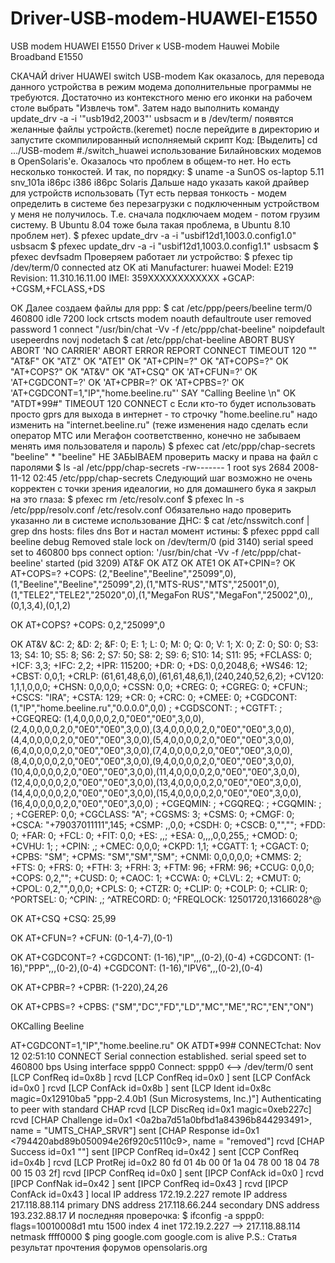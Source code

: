 Driver-USB-modem-HUAWEI-E1550
=============================

USB modem HUAWEI E1550
Driver к USB-modem Hauwei Mobile Broadband E1550


СКАЧАЙ driver HUAWEI switch USB-modem
Как оказалось, для перевода данного устройства в режим модема дополнительные программы не требуются. Достаточно из контекстного меню его иконки на рабочем столе выбрать "Извлечь том". Затем надо выполнить команду
update_drv -a -i '"usb19d2,2003"' usbsacm
и в /dev/term/ появятся желанные файлы устройств.(keremet)
после перейдите в директорию и запустите скомпилированный исполняемый скрипт
Код: [Выделить]
cd .../USB-modem
#./switch_huawei
использование Билайновских модемов в OpenSolaris'e. Оказалось что проблем в общем-то нет. Но есть несколько тонкостей. И так, по порядку:
$ uname -a
SunOS os-laptop 5.11 snv_101a i86pc i386 i86pc Solaris
Дальше надо указать какой драйвер для устройств использовать (Тут есть первая тонкость - модем определить в системе без перезагрузки с подключенным устройством у меня не получилось. Т.е. сначала подключаем модем - потом грузим систему. В Ubuntu 8.04 тоже была такая проблема, в Ubuntu 8.10 проблем нет).
$ pfexec update_drv -a -i "usbif12d1,1003.0.config1.0" usbsacm
$ pfexec update_drv -a -i "usbif12d1,1003.0.config1.1" usbsacm
$ pfexec devfsadm
Проверяем работает ли устройство:
$ pfexec tip /dev/term/0
connected
atz
OK
ati
Manufacturer: huawei
Model: E219
Revision: 11.310.16.11.00
IMEI: 359ХХХХХХХХХХХХ
+GCAP: +CGSM,+FCLASS,+DS

OK
Далее создаем файлы для ррр:
$ cat /etc/ppp/peers/beeline 
term/0
460800
idle 7200
lock
crtscts
modem
noauth
defaultroute
user removed
password 1
connect "/usr/bin/chat -Vv -f /etc/ppp/chat-beeline"
noipdefault
usepeerdns
novj
nodetach
$ cat /etc/ppp/chat-beeline 
ABORT BUSY
ABORT 'NO CARRIER'
ABORT ERROR
REPORT CONNECT
TIMEOUT 120
"" "AT&F"
OK "ATZ"
OK "ATE1"
OK "AT+CPIN=?"
OK "AT+COPS=?"
OK "AT+COPS?"
OK "AT&V"
OK "AT+CSQ"
OK 'AT+CFUN=?'
OK 'AT+CGDCONT=?'
OK 'AT+CPBR=?'
OK 'AT+CPBS=?'
OK 'AT+CGDCONT=1,"IP","home.beeline.ru"'
SAY "Calling Beeline \n"
OK "ATDT*99#"
TIMEOUT 120
CONNECT c
Если кто-то будет использовать просто gprs для выхода в интернет - то строчку "home.beeline.ru" надо изменить на "internet.beeline.ru" (теже изменения надо сделать если оператор МТС или Мегафон соответственно, конечно не забываем менять имя пользователя и пароль)
$ pfexec cat /etc/ppp/chap-secrets
"beeline" * "beeline"
НЕ ЗАБЫВАЕМ проверить маску и права на файл с паролями
$ ls -al /etc/ppp/chap-secrets 
-rw------- 1 root sys 2684 2008-11-12 02:45 /etc/ppp/chap-secrets
Следующий шаг возможно не очень корректен с точки зрения идеалогии, но для домашнего бука я закрыл на это глаза:
$ pfexec rm /etc/resolv.conf 
$ pfexec ln -s /etc/ppp/resolv.conf /etc/resolv.conf
Обязательно надо проверить указанно ли в системе использование ДНС:
$ cat /etc/nsswitch.conf | grep dns
hosts: files dns
Вот и настал момент истины:
$ pfexec pppd call beeline debug
Removed stale lock on /dev/term/0 (pid 3140)
serial speed set to 460800 bps
connect option: '/usr/bin/chat -Vv -f /etc/ppp/chat-beeline' started (pid 3209)
AT&F
OK
ATZ
OK
ATE1
OK
AT+CPIN=?
OK
AT+COPS=?
+COPS: (2,"Beeline","Beeline","25099",0),(1,"Beeline","Beeline","25099",2),(1,"MTS-RUS","MTS","25001",0),(1,"TELE2","TELE2","25020",0),(1,"MegaFon RUS","MegaFon","25002",0),,(0,1,3,4),(0,1,2)

OK
AT+COPS?
+COPS: 0,2,"25099",0

OK
AT&V
&C: 2; &D: 2; &F: 0; E: 1; L: 0; M: 0; Q: 0; V: 1; X: 0; Z: 0; S0: 0;
S3: 13; S4: 10; S5: 8; S6: 2; S7: 50; S8: 2; S9: 6; S10: 14; S11: 95;
+FCLASS: 0; +ICF: 3,3; +IFC: 2,2; +IPR: 115200; +DR: 0; +DS: 0,0,2048,6;
+WS46: 12; +CBST: 0,0,1;
+CRLP: (61,61,48,6,0),(61,61,48,6,1),(240,240,52,6,2);
+CV120: 1,1,1,0,0,0; +CHSN: 0,0,0,0; +CSSN: 0,0; +CREG: 0; +CGREG: 0;
+CFUN:; +CSCS: "IRA"; +CSTA: 129; +CR: 0; +CRC: 0; +CMEE: 0; +CGDCONT: (1,"IP","home.beeline.ru","0.0.0.0",0,0)
; +CGDSCONT: ; +CGTFT: ; +CGEQREQ: (1,4,0,0,0,0,2,0,"0E0","0E0",3,0,0),(2,4,0,0,0,0,2,0,"0E0","0E0",3,0,0),(3,4,0,0,0,0,2,0,"0E0","0E0",3,0,0),(4,4,0,0,0,0,2,0,"0E0","0E0",3,0,0),(5,4,0,0,0,0,2,0,"0E0","0E0",3,0,0),(6,4,0,0,0,0,2,0,"0E0","0E0",3,0,0),(7,4,0,0,0,0,2,0,"0E0","0E0",3,0,0),(8,4,0,0,0,0,2,0,"0E0","0E0",3,0,0),(9,4,0,0,0,0,2,0,"0E0","0E0",3,0,0),(10,4,0,0,0,0,2,0,"0E0","0E0",3,0,0),(11,4,0,0,0,0,2,0,"0E0","0E0",3,0,0),(12,4,0,0,0,0,2,0,"0E0","0E0",3,0,0),(13,4,0,0,0,0,2,0,"0E0","0E0",3,0,0),(14,4,0,0,0,0,2,0,"0E0","0E0",3,0,0),(15,4,0,0,0,0,2,0,"0E0","0E0",3,0,0),(16,4,0,0,0,0,2,0,"0E0","0E0",3,0,0)
; +CGEQMIN: ; +CGQREQ: ; +CGQMIN: ; ; +CGEREP: 0,0; +CGCLASS: "A";
+CGSMS: 3; +CSMS: 0; +CMGF: 0; +CSCA: "+79037011111",145; +CSMP: ,,0,0;
+CSDH: 0; +CSCB: 0,"",""; +FDD: 0; +FAR: 0; +FCL: 0; +FIT: 0,0; +ES: ,,;
+ESA: 0,,,,0,0,255,; +CMOD: 0; +CVHU: 1; ; +CPIN: ,; +CMEC: 0,0,0;
+CKPD: 1,1; +CGATT: 1; +CGACT: 0; +CPBS: "SM"; +CPMS: "SM","SM","SM";
+CNMI: 0,0,0,0,0; +CMMS: 2; +FTS: 0; +FRS: 0; +FTH: 3; +FRH: 3; +FTM: 96;
+FRM: 96; +CCUG: 0,0,0; +COPS: 0,2,""; +CUSD: 0; +CAOC: 1; +CCWA: 0;
+CLVL: 2; +CMUT: 0; +CPOL: 0,2,"",0,0,0; +CPLS: 0; +CTZR: 0; +CLIP: 0;
+COLP: 0; +CLIR: 0; ^PORTSEL: 0; ^CPIN: ,; ^ATRECORD: 0;
^FREQLOCK: 12501720,13166028^@ 

OK
AT+CSQ
+CSQ: 25,99

OK
AT+CFUN=?
+CFUN: (0-1,4-7),(0-1)

OK
AT+CGDCONT=?
+CGDCONT: (1-16),"IP",,,(0-2),(0-4)
+CGDCONT: (1-16),"PPP",,,(0-2),(0-4)
+CGDCONT: (1-16),"IPV6",,,(0-2),(0-4)

OK
AT+CPBR=?
+CPBR: (1-220),24,26

OK
AT+CPBS=?
+CPBS: ("SM","DC","FD","LD","MC","ME","RC","EN","ON")

OKCalling Beeline 

AT+CGDCONT=1,"IP","home.beeline.ru"
OK
ATDT*99#
CONNECTchat: Nov 12 02:51:10 CONNECT
Serial connection established.
serial speed set to 460800 bps
Using interface sppp0
Connect: sppp0 <--> /dev/term/0
sent [LCP ConfReq id=0x8b ]
rcvd [LCP ConfReq id=0x0 ]
sent [LCP ConfAck id=0x0 ]
rcvd [LCP ConfAck id=0x8b ]
sent [LCP Ident id=0x8c magic=0x12910ba5 "ppp-2.4.0b1 (Sun Microsystems, Inc.)"]
Authenticating to peer with standard CHAP
rcvd [LCP DiscReq id=0x1 magic=0xeb227c]
rcvd [CHAP Challenge id=0x1 <0a2ba7d51a0bfbd1a84396b844293491>, name = "UMTS_CHAP_SRVR"]
sent [CHAP Response id=0x1 <794420abd89b050094e26f920c5110c9>, name = "removed"]
rcvd [CHAP Success id=0x1 ""]
sent [IPCP ConfReq id=0x42 ]
sent [CCP ConfReq id=0x4b ]
rcvd [LCP ProtRej id=0x2 80 fd 01 4b 00 0f 1a 04 78 00 18 04 78 00 15 03 2f]
rcvd [IPCP ConfReq id=0x0 ]
sent [IPCP ConfAck id=0x0 ]
rcvd [IPCP ConfNak id=0x42 ]
sent [IPCP ConfReq id=0x43 ]
rcvd [IPCP ConfAck id=0x43 ]
local IP address 172.19.2.227
remote IP address 217.118.88.114
primary DNS address 217.118.66.244
secondary DNS address 193.232.88.17
И последняя проверочка:
$ ifconfig -a
sppp0: flags=10010008d1 mtu 1500 index 4
inet 172.19.2.227 --> 217.118.88.114 netmask ffff0000 
$ ping google.com
google.com is alive
P.S.: Статья результат прочтения форумов opensolaris.org


